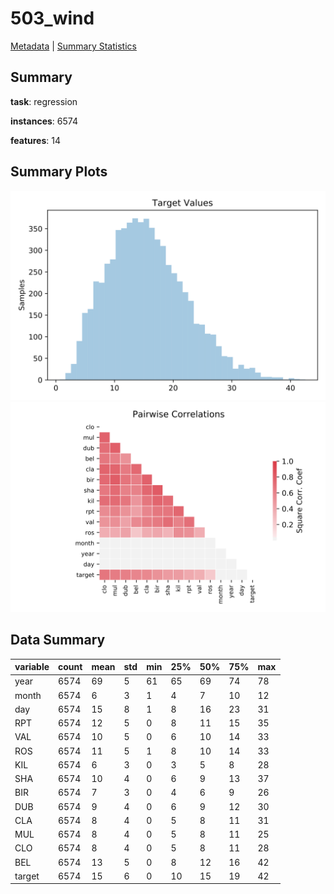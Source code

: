 # 503_wind

[Metadata](metadata.yaml) | [Summary Statistics](summary_stats.csv)

## Summary

**task**: regression

**instances**: 6574

**features**: 14

## Summary Plots

![Labels](label.svg)
![Corr](corr.svg)

## Data Summary

|	variable	|	count	|	mean	|	std	|	min	|	25%	|	50%	|	75%	|	max|
| --- | --- | --- | --- | --- | --- | --- | --- | --- |
|	year	|	6574	|	69	|	5	|	61	|	65	|	69	|	74	|	78
|	month	|	6574	|	6	|	3	|	1	|	4	|	7	|	10	|	12
|	day	|	6574	|	15	|	8	|	1	|	8	|	16	|	23	|	31
|	RPT	|	6574	|	12	|	5	|	0	|	8	|	11	|	15	|	35
|	VAL	|	6574	|	10	|	5	|	0	|	6	|	10	|	14	|	33
|	ROS	|	6574	|	11	|	5	|	1	|	8	|	10	|	14	|	33
|	KIL	|	6574	|	6	|	3	|	0	|	3	|	5	|	8	|	28
|	SHA	|	6574	|	10	|	4	|	0	|	6	|	9	|	13	|	37
|	BIR	|	6574	|	7	|	3	|	0	|	4	|	6	|	9	|	26
|	DUB	|	6574	|	9	|	4	|	0	|	6	|	9	|	12	|	30
|	CLA	|	6574	|	8	|	4	|	0	|	5	|	8	|	11	|	31
|	MUL	|	6574	|	8	|	4	|	0	|	5	|	8	|	11	|	25
|	CLO	|	6574	|	8	|	4	|	0	|	5	|	8	|	11	|	28
|	BEL	|	6574	|	13	|	5	|	0	|	8	|	12	|	16	|	42
|	target	|	6574	|	15	|	6	|	0	|	10	|	15	|	19	|	42
